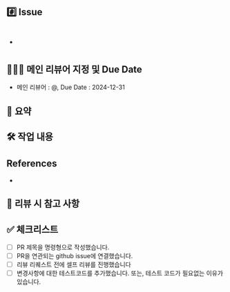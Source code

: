 ## #️⃣ Issue
- #

## 🧑🏻‍🏫 메인 리뷰어 지정 및 Due Date
- 메인 리뷰어 : @, Due Date : 2024-12-31

## 📝 요약
<!--- 변경 사항에 대한 간략한 요약을 작성해주세요. -->

## 🛠 작업 내용
<!--- 변경 사항 및 관련 이슈에 대해 간단하게 작성해주세요. 어떻게보다 무엇을 왜 수정했는지 설명해주세요. -->

## References
<!--- 사용된 레퍼런스에 대한 링크를 남겨주세요. -->
- []()

## 🤔 리뷰 시 참고 사항
<!--- 리뷰어가 중점적으로 봐줬으면 좋겠는 부분이 있으면 적어주세요. -->
<!--- 논의해야할 부분이 있다면 적어주세요.-->
<!--- ex) 메서드 XXX의 이름을 더 잘 짓고 싶은데 혹시 좋은 명칭이 있을까요? -->

## ✅ 체크리스트
- [ ] PR 제목을 명령형으로 작성했습니다.
- [ ] PR을 연관되는 github issue에 연결했습니다.
- [ ] 리뷰 리퀘스트 전에 셀프 리뷰를 진행했습니다
- [ ] 변경사항에 대한 테스트코드를 추가했습니다. 또는, 테스트 코드가 필요없는 이유가 있습니다.